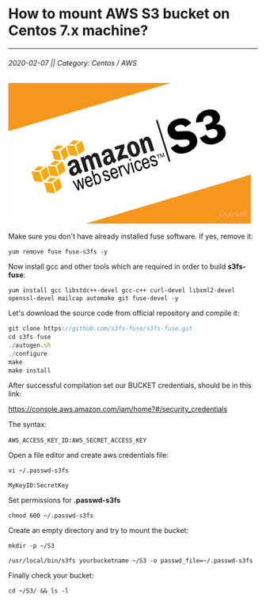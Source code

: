 
# How to mount AWS S3 bucket on Centos 7.x machine?
---
###### 2020-02-07 || Category: Centos / AWS

![MysqlDump](https://raw.githubusercontent.com/pr0logas/blog.prologas/master/assets/images/Amazon_web_services_S3.jpg)

Make sure you don't have already installed fuse software. If yes, remove it:

```
yum remove fuse fuse-s3fs -y
```

Now install gcc and other tools which are required in order to build **s3fs-fuse**:
```
yum install gcc libstdc++-devel gcc-c++ curl-devel libxml2-devel openssl-devel mailcap automake git fuse-devel -y
```

Let's download the source code from official repository and compile it:

``` js
git clone https://github.com/s3fs-fuse/s3fs-fuse.git
cd s3fs-fuse
./autogen.sh
./configure
make
make install
```

After successful compilation set our BUCKET credentials, should be in this link:

https://console.aws.amazon.com/iam/home?#/security_credentials

The syntax:

```AWS_ACCESS_KEY_ID:AWS_SECRET_ACCESS_KEY```

Open a file editor and create aws credentials file:

```
vi ~/.passwd-s3fs
```

```
MyKeyID:SecretKey
```

Set permissions for **.passwd-s3fs**
```
chmod 600 ~/.passwd-s3fs
```

Create an empty directory and try to mount the bucket:

```
mkdir -p ~/S3
```
```
/usr/local/bin/s3fs yourbucketname ~/S3 -o passwd_file=~/.passwd-s3fs
```

Finally check your bucket:
```
cd ~/S3/ && ls -l
```